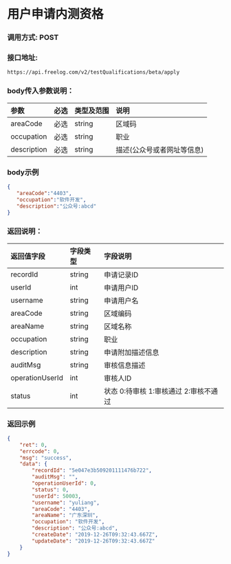 # 用户申请内测资格



### 调用方式: POST



### 接口地址:

```
https://api.freelog.com/v2/testQualifications/beta/apply
```



### body传入参数说明：

| 参数 | 必选 | 类型及范围 | 说明 |
| :--- | :--- | :--- | :--- |
| areaCode | 必选 | string | 区域码 |
| occupation | 必选 | string | 职业 |
| description | 必选 | string | 描述(公众号或者网址等信息) |



### body示例

```json
{
   "areaCode":"4403",
   "occupation":"软件开发",
   "description":"公众号:abcd"
}
```



### 返回说明：

| 返回值字段 | 字段类型 | 字段说明 |
| :--- | :--- | :--- |
| recordId | string |  申请记录ID |
| userId | int | 申请用户ID |
| username | string | 申请用户名 |
| areaCode | string | 区域编码 |
| areaName | string | 区域名称 |
| occupation | string | 职业 |
| description | string | 申请附加描述信息 |
| auditMsg | string | 审核信息描述 |
| operationUserId | int | 审核人ID |
| status | int | 状态  0:待审核 1:审核通过 2:审核不通过 |



### 返回示例

```json
{
	"ret": 0,
	"errcode": 0,
	"msg": "success",
	"data": {
		"recordId": "5e047e3b509201111476b722",
		"auditMsg": "",
		"operationUserId": 0,
		"status": 0,
		"userId": 50003,
		"username": "yuliang",
		"areaCode": "4403",
		"areaName": "广东深圳",
		"occupation": "软件开发",
		"description": "公众号:abcd",
		"createDate": "2019-12-26T09:32:43.667Z",
		"updateDate": "2019-12-26T09:32:43.667Z"
	}
}
```


